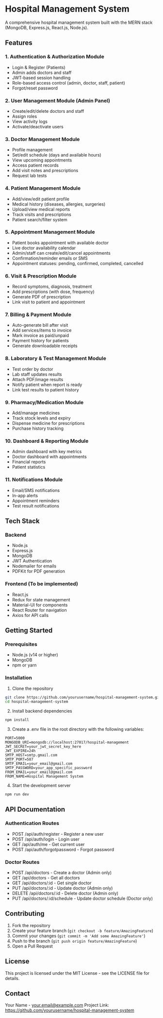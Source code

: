# Hospital Management System

A comprehensive hospital management system built with the MERN stack (MongoDB, Express.js, React.js, Node.js).

## Features

### 1. Authentication & Authorization Module
- Login & Register (Patients)
- Admin adds doctors and staff
- JWT-based session handling
- Role-based access control (admin, doctor, staff, patient)
- Forgot/reset password

### 2. User Management Module (Admin Panel)
- Create/edit/delete doctors and staff
- Assign roles
- View activity logs
- Activate/deactivate users

### 3. Doctor Management Module
- Profile management
- Set/edit schedule (days and available hours)
- View upcoming appointments
- Access patient records
- Add visit notes and prescriptions
- Request lab tests

### 4. Patient Management Module
- Add/view/edit patient profile
- Medical history (diseases, allergies, surgeries)
- Upload/view medical reports
- Track visits and prescriptions
- Patient search/filter system

### 5. Appointment Management Module
- Patient books appointment with available doctor
- Live doctor availability calendar
- Admin/staff can create/edit/cancel appointments
- Confirmation/reminder emails or SMS
- Appointment statuses: pending, confirmed, completed, cancelled

### 6. Visit & Prescription Module
- Record symptoms, diagnosis, treatment
- Add prescriptions (with dose, frequency)
- Generate PDF of prescription
- Link visit to patient and appointment

### 7. Billing & Payment Module
- Auto-generate bill after visit
- Add services/items to invoice
- Mark invoice as paid/unpaid
- Payment history for patients
- Generate downloadable receipts

### 8. Laboratory & Test Management Module
- Test order by doctor
- Lab staff updates results
- Attach PDF/image results
- Notify patient when report is ready
- Link test results to patient history

### 9. Pharmacy/Medication Module
- Add/manage medicines
- Track stock levels and expiry
- Dispense medicine for prescriptions
- Purchase history tracking

### 10. Dashboard & Reporting Module
- Admin dashboard with key metrics
- Doctor dashboard with appointments
- Financial reports
- Patient statistics

### 11. Notifications Module
- Email/SMS notifications
- In-app alerts
- Appointment reminders
- Test result notifications

## Tech Stack

### Backend
- Node.js
- Express.js
- MongoDB
- JWT Authentication
- Nodemailer for emails
- PDFKit for PDF generation

### Frontend (To be implemented)
- React.js
- Redux for state management
- Material-UI for components
- React Router for navigation
- Axios for API calls

## Getting Started

### Prerequisites
- Node.js (v14 or higher)
- MongoDB
- npm or yarn

### Installation

1. Clone the repository
```bash
git clone https://github.com/yourusername/hospital-management-system.git
cd hospital-management-system
```

2. Install backend dependencies
```bash
npm install
```

3. Create a .env file in the root directory with the following variables:
```
PORT=5000
MONGODB_URI=mongodb://localhost:27017/hospital-management
JWT_SECRET=your_jwt_secret_key_here
JWT_EXPIRE=24h
SMTP_HOST=smtp.gmail.com
SMTP_PORT=587
SMTP_EMAIL=your_email@gmail.com
SMTP_PASSWORD=your_app_specific_password
FROM_EMAIL=your_email@gmail.com
FROM_NAME=Hospital Management System
```

4. Start the development server
```bash
npm run dev
```

## API Documentation

### Authentication Routes
- POST /api/auth/register - Register a new user
- POST /api/auth/login - Login user
- GET /api/auth/me - Get current user
- POST /api/auth/forgotpassword - Forgot password

### Doctor Routes
- POST /api/doctors - Create a doctor (Admin only)
- GET /api/doctors - Get all doctors
- GET /api/doctors/:id - Get single doctor
- PUT /api/doctors/:id - Update doctor (Admin only)
- DELETE /api/doctors/:id - Delete doctor (Admin only)
- PUT /api/doctors/:id/schedule - Update doctor schedule (Doctor only)

## Contributing

1. Fork the repository
2. Create your feature branch (`git checkout -b feature/AmazingFeature`)
3. Commit your changes (`git commit -m 'Add some AmazingFeature'`)
4. Push to the branch (`git push origin feature/AmazingFeature`)
5. Open a Pull Request

## License

This project is licensed under the MIT License - see the LICENSE file for details.

## Contact

Your Name - your.email@example.com
Project Link: https://github.com/yourusername/hospital-management-system 